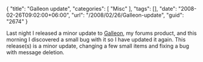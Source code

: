 {
	"title": "Galleon update",
	"categories": [
		"Misc"
	],
	"tags": [],
	"date": "2008-02-26T09:02:00+06:00",
	"url": "/2008/02/26/Galleon-update",
	"guid": "2674"
}

Last night I released a minor update to <a href="http://galleon.riaforge.org">Galleon</a>, my forums product, and this morning I discovered a small bug with it so I have updated it again. This release(s) is a minor update, changing a few small items and fixing a bug with message deletion.